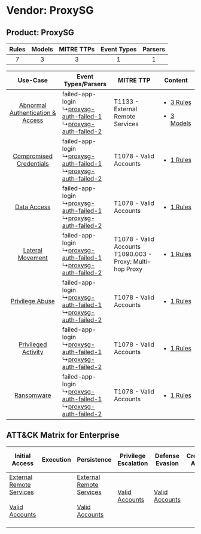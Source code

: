 Vendor: ProxySG
===============
Product: ProxySG
----------------
| Rules | Models | MITRE TTPs | Event Types | Parsers |
|:-----:|:------:|:----------:|:-----------:|:-------:|
|   7   |   3    |     3      |      1      |    1    |

|    Use-Case    | Event Types/Parsers    | MITRE TTP    | Content    |
|:----:| ---- | ---- | ---- |
| [Abnormal Authentication & Access](../../../UseCases/uc_abnormal_authentication_&_access.md) |  failed-app-login<br> ↳[proxysg-auth-failed-1](Ps/pC_proxysgauthfailed1.md)<br> ↳[proxysg-auth-failed-2](Ps/pC_proxysgauthfailed2.md)<br> | T1133 - External Remote Services<br>    | [<ul><li>3 Rules</li></ul><ul><li>3 Models</li></ul>](RM/r_m_proxysg_proxysg_Abnormal_Authentication_&_Access.md) |
|          [Compromised Credentials](../../../UseCases/uc_compromised_credentials.md)          |  failed-app-login<br> ↳[proxysg-auth-failed-1](Ps/pC_proxysgauthfailed1.md)<br> ↳[proxysg-auth-failed-2](Ps/pC_proxysgauthfailed2.md)<br> | T1078 - Valid Accounts<br>    | [<ul><li>1 Rules</li></ul>](RM/r_m_proxysg_proxysg_Compromised_Credentials.md)    |
|    [Data Access](../../../UseCases/uc_data_access.md)    |  failed-app-login<br> ↳[proxysg-auth-failed-1](Ps/pC_proxysgauthfailed1.md)<br> ↳[proxysg-auth-failed-2](Ps/pC_proxysgauthfailed2.md)<br> | T1078 - Valid Accounts<br>    | [<ul><li>1 Rules</li></ul>](RM/r_m_proxysg_proxysg_Data_Access.md)    |
|    [Lateral Movement](../../../UseCases/uc_lateral_movement.md)    |  failed-app-login<br> ↳[proxysg-auth-failed-1](Ps/pC_proxysgauthfailed1.md)<br> ↳[proxysg-auth-failed-2](Ps/pC_proxysgauthfailed2.md)<br> | T1078 - Valid Accounts<br>T1090.003 - Proxy: Multi-hop Proxy<br> | [<ul><li>1 Rules</li></ul>](RM/r_m_proxysg_proxysg_Lateral_Movement.md)    |
|    [Privilege Abuse](../../../UseCases/uc_privilege_abuse.md)    |  failed-app-login<br> ↳[proxysg-auth-failed-1](Ps/pC_proxysgauthfailed1.md)<br> ↳[proxysg-auth-failed-2](Ps/pC_proxysgauthfailed2.md)<br> | T1078 - Valid Accounts<br>    | [<ul><li>1 Rules</li></ul>](RM/r_m_proxysg_proxysg_Privilege_Abuse.md)    |
|    [Privileged Activity](../../../UseCases/uc_privileged_activity.md)    |  failed-app-login<br> ↳[proxysg-auth-failed-1](Ps/pC_proxysgauthfailed1.md)<br> ↳[proxysg-auth-failed-2](Ps/pC_proxysgauthfailed2.md)<br> | T1078 - Valid Accounts<br>    | [<ul><li>1 Rules</li></ul>](RM/r_m_proxysg_proxysg_Privileged_Activity.md)    |
|    [Ransomware](../../../UseCases/uc_ransomware.md)    |  failed-app-login<br> ↳[proxysg-auth-failed-1](Ps/pC_proxysgauthfailed1.md)<br> ↳[proxysg-auth-failed-2](Ps/pC_proxysgauthfailed2.md)<br> | T1078 - Valid Accounts<br>    | [<ul><li>1 Rules</li></ul>](RM/r_m_proxysg_proxysg_Ransomware.md)    |

ATT&CK Matrix for Enterprise
----------------------------
| Initial Access                                                                                                                                   | Execution | Persistence                                                                                                                                      | Privilege Escalation                                                | Defense Evasion                                                     | Credential Access | Discovery | Lateral Movement | Collection | Command and Control                                                                                                                       | Exfiltration | Impact |
| ------------------------------------------------------------------------------------------------------------------------------------------------ | --------- | ------------------------------------------------------------------------------------------------------------------------------------------------ | ------------------------------------------------------------------- | ------------------------------------------------------------------- | ----------------- | --------- | ---------------- | ---------- | ----------------------------------------------------------------------------------------------------------------------------------------- | ------------ | ------ |
| [External Remote Services](https://attack.mitre.org/techniques/T1133)<br><br>[Valid Accounts](https://attack.mitre.org/techniques/T1078)<br><br> |           | [External Remote Services](https://attack.mitre.org/techniques/T1133)<br><br>[Valid Accounts](https://attack.mitre.org/techniques/T1078)<br><br> | [Valid Accounts](https://attack.mitre.org/techniques/T1078)<br><br> | [Valid Accounts](https://attack.mitre.org/techniques/T1078)<br><br> |                   |           |                  |            | [Proxy: Multi-hop Proxy](https://attack.mitre.org/techniques/T1090/003)<br><br>[Proxy](https://attack.mitre.org/techniques/T1090)<br><br> |              |        |